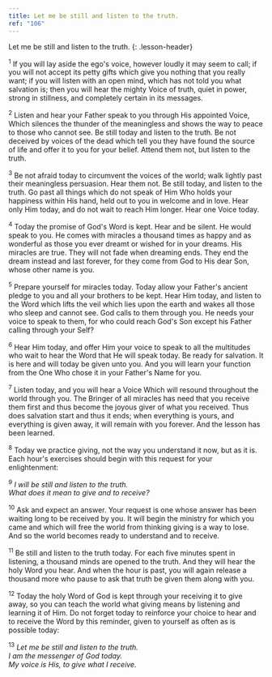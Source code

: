 ```yaml
---
title: Let me be still and listen to the truth.
ref: "106"
---
```


Let me be still and listen to the truth.
{: .lesson-header}

<sup>1</sup> If you will lay aside the ego's voice, however loudly it
may seem to call; if you will not accept its petty gifts which give you
nothing that you really want; if you will listen with an open mind,
which has not told you what salvation is; then you will hear the mighty
Voice of truth, quiet in power, strong in stillness, and completely
certain in its messages.

<sup>2</sup> Listen and hear your Father speak to you through His
appointed Voice, Which silences the thunder of the meaningless and shows
the way to peace to those who cannot see. Be still today and listen to
the truth. Be not deceived by voices of the dead which tell you they
have found the source of life and offer it to you for your belief.
Attend them not, but listen to the truth.

<sup>3</sup> Be not afraid today to circumvent the voices of the world;
walk lightly past their meaningless persuasion. Hear them not. Be still
today, and listen to the truth. Go past all things which do not speak of
Him Who holds your happiness within His hand, held out to you in welcome
and in love. Hear only Him today, and do not wait to reach Him longer.
Hear one Voice today.

<sup>4</sup> Today the promise of God's Word is kept. Hear and be
silent. He would speak to you. He comes with miracles a thousand times
as happy and as wonderful as those you ever dreamt or wished for in your
dreams. His miracles are true. They will not fade when dreaming ends.
They end the dream instead and last forever, for they come from God to
His dear Son, whose other name is you.

<sup>5</sup> Prepare yourself for miracles today. Today allow your
Father's ancient pledge to you and all your brothers to be kept. Hear
Him today, and listen to the Word which lifts the veil which lies upon
the earth and wakes all those who sleep and cannot see. God calls to
them through you. He needs your voice to speak to them, for who could
reach God's Son except his Father calling through your Self?

<sup>6</sup> Hear Him today, and offer Him your voice to speak to all
the multitudes who wait to hear the Word that He will speak today. Be
ready for salvation. It is here and will today be given unto you. And
you will learn your function from the One Who chose it in your Father's
Name for you.

<sup>7</sup> Listen today, and you will hear a Voice Which will resound
throughout the world through you. The Bringer of all miracles has need
that you receive them first and thus become the joyous giver of what you
received. Thus does salvation start and thus it ends; when everything is
yours, and everything is given away, it will remain with you forever.
And the lesson has been learned.

<sup>8</sup> Today we practice giving, not the way you understand it
now, but as it is. Each hour's exercises should begin with this request
for your enlightenment:

<sup>9</sup> *I will be still and listen to the truth.<br/>
What does it mean to give and to receive?*

<sup>10</sup> Ask and expect an answer. Your request is one whose answer
has been waiting long to be received by you. It will begin the ministry
for which you came and which will free the world from thinking giving is
a way to lose. And so the world becomes ready to understand and to
receive.

<sup>11</sup> Be still and listen to the truth today. For each five
minutes spent in listening, a thousand minds are opened to the truth.
And they will hear the holy Word you hear. And when the hour is past,
you will again release a thousand more who pause to ask that truth be
given them along with you.

<sup>12</sup> Today the holy Word of God is kept through your receiving
it to give away, so you can teach the world what giving means by
listening and learning it of Him. Do not forget today to reinforce your
choice to hear and to receive the Word by this reminder, given to
yourself as often as is possible today:

<sup>13</sup> *Let me be still and listen to the truth.<br/>
I am the messenger of God today.<br/>
My voice is His, to give what I receive.*

